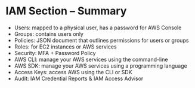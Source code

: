 # IAM Section – Summary

- Users: mapped to a physical user, has a password for AWS Console
- Groups: contains users only
- Policies: JSON document that outlines permissions for users or groups
- Roles: for EC2 instances or AWS services
- Security: MFA + Password Policy
- AWS CLI: manage your AWS services using the command-line
- AWS SDK: manage your AWS services using a programming language
- Access Keys: access AWS using the CLI or SDK
- Audit: IAM Credential Reports & IAM Access Advisor
